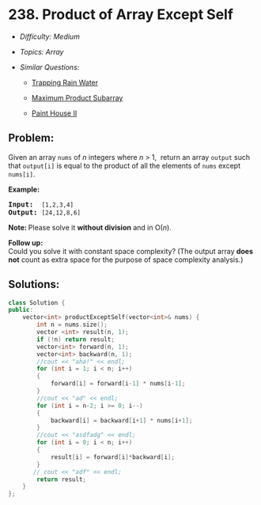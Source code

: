 # 238. Product of Array Except Self

* *Difficulty: Medium*

* *Topics: Array*

* *Similar Questions:*

  * [Trapping Rain Water](./tests/product-of-array-except-self.md)

  * [Maximum Product Subarray](./tests/product-of-array-except-self.md)

  * [Paint House II](./tests/product-of-array-except-self.md)

## Problem:

<p>Given an array <code>nums</code> of <em>n</em> integers where <em>n</em> &gt; 1, &nbsp;return an array <code>output</code> such that <code>output[i]</code> is equal to the product of all the elements of <code>nums</code> except <code>nums[i]</code>.</p>

<p><b>Example:</b></p>

<pre>
<b>Input:</b>  <code>[1,2,3,4]</code>
<b>Output:</b> <code>[24,12,8,6]</code>
</pre>

<p><strong>Note: </strong>Please solve it <strong>without division</strong> and in O(<em>n</em>).</p>

<p><strong>Follow up:</strong><br />
Could you solve it with constant space complexity? (The output array <strong>does not</strong> count as extra space for the purpose of space complexity analysis.)</p>

## Solutions:

```c++
class Solution {
public:
    vector<int> productExceptSelf(vector<int>& nums) {
        int n = nums.size();
        vector <int> result(n, 1);
        if (!n) return result;
        vector<int> forward(n, 1);
        vector<int> backward(n, 1);
        //cout << "aha!" << endl;
        for (int i = 1; i < n; i++)
        {
            forward[i] = forward[i-1] * nums[i-1];
        }
        //cout << "ad" << endl;
        for (int i = n-2; i >= 0; i--)
        {
            backward[i] = backward[i+1] * nums[i+1];
        }
        //cout << "asdfadg" << endl;
        for (int i = 0; i < n; i++)
        {
            result[i] = forward[i]*backward[i];
        }
       // cout << "adf" << endl;
        return result;
    }
};
```
